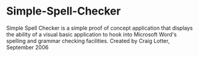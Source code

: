 Simple-Spell-Checker
====================

Simple Spell Checker is a simple proof of concept application that displays the ability of a visual basic application to hook into Microsoft Word's spelling and grammar checking facilities.  Created by Craig Lotter, September 2006
